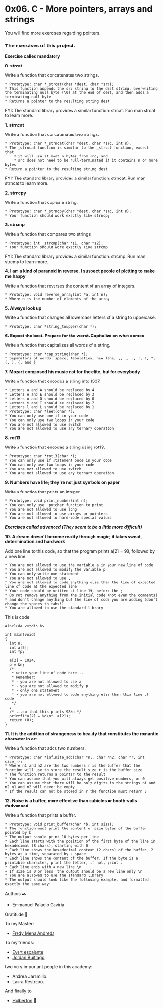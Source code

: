 # 0x06. C - More pointers, arrays and strings

You will find more exercises regarding pointers.

### The exercises of this project.
**Exercise called mandatory**

**0. strcat**

Write a function that concatenates two strings.

    * Prototype: char *_strcat(char *dest, char *src);
    * This function appends the src string to the dest string, overwriting the terminating null byte (\0) at the end of dest, and then adds a terminating null byte
    * Returns a pointer to the resulting string dest

FYI: The standard library provides a similar function: strcat. Run man strcat to learn more.

**1. strncat**

Write a function that concatenates two strings.

    * Prototype: char *_strncat(char *dest, char *src, int n);
    * The _strncat function is similar to the _strcat function, except that
        * it will use at most n bytes from src; and
        * src does not need to be null-terminated if it contains n or more bytes
    * Return a pointer to the resulting string dest

FYI: The standard library provides a similar function: strncat. Run man strncat to learn more.

**2. strncpy**

Write a function that copies a string.

    * Prototype: char *_strncpy(char *dest, char *src, int n);
    * Your function should work exactly like strncpy
   
**3. strcmp**

Write a function that compares two strings.

    * Prototype: int _strcmp(char *s1, char *s2);
    * Your function should work exactly like strcmp

FYI: The standard library provides a similar function: strcmp. Run man strcmp to learn more.

**4. I am a kind of paranoid in reverse. I suspect people of plotting to make me happy**

Write a function that reverses the content of an array of integers.

    * Prototype: void reverse_array(int *a, int n);
    * Where n is the number of elements of the array

**5. Always look up**

Write a function that changes all lowercase letters of a string to uppercase.

    * Prototype: char *string_toupper(char *);

**6. Expect the best. Prepare for the worst. Capitalize on what comes**

Write a function that capitalizes all words of a string.

    * Prototype: char *cap_string(char *);
    * Separators of words: space, tabulation, new line, ,, ;, ., !, ?, ", (, ), {, and }
    
**7. Mozart composed his music not for the elite, but for everybody**

Write a function that encodes a string into 1337.

    * Letters a and A should be replaced by 4
    * Letters e and E should be replaced by 3
    * Letters o and O should be replaced by 0
    * Letters t and T should be replaced by 7
    * Letters l and L should be replaced by 1
    * Prototype: char *leet(char *);
    * You can only use one if in your code
    * You can only use two loops in your code
    * You are not allowed to use switch
    * You are not allowed to use any ternary operation

**8. rot13**

Write a function that encodes a string using rot13.

    * Prototype: char *rot13(char *);
    * You can only use if statement once in your code
    * You can only use two loops in your code
    * You are not allowed to use switch
    * You are not allowed to use any ternary operation

**9. Numbers have life; they're not just symbols on paper**

Write a function that prints an integer.

    * Prototype: void print_number(int n);
    * You can only use _putchar function to print
    * You are not allowed to use long
    * You are not allowed to use arrays or pointers
    * You are not allowed to hard-code special values

***Exercises called advanced (They seem to be a little more difficult)***

**10. A dream doesn't become reality through magic; it takes sweat, determination and hard work**

Add one line to this code, so that the program prints a[2] = 98, followed by a new line.

    * You are not allowed to use the variable a in your new line of code
    * You are not allowed to modify the variable p
    * You can only write one statement
    * You are not allowed to use ,
    * You are not allowed to code anything else than the line of expected line of code at the expected line
    * Your code should be written at line 19, before the ;
    * Do not remove anything from the initial code (not even the comments)
    * and don’t change anything but the line of code you are adding (don’t change the spaces to tabs!)
    * You are allowed to use the standard library
    
This is code

```
#include <stdio.h>

int main(void)
{
  int n;
  int a[5];
  int *p;

  a[2] = 1024;
  p = &n;
  /*
   * write your line of code here...
   * Remember:
   * - you are not allowed to use a
   * - you are not allowed to modify p
   * - only one statement
   * - you are not allowed to code anything else than this line of code
   */
  ;
  /* ...so that this prints 98\n */
  printf("a[2] = %d\n", a[2]);
  return (0);
}
```

**11. It is the addition of strangeness to beauty that constitutes the romantic character in art**

Write a function that adds two numbers.

    * Prototype: char *infinite_add(char *n1, char *n2, char *r, int size_r);
    * Where n1 and n2 are the two numbers r is the buffer that the function will use to store the result size_r is the buffer size
    * The function returns a pointer to the result
    * You can assume that you will always get positive numbers, or 0
    * You can assume that there will be only digits in the strings n1 and n2 n1 and n2 will never be empty
    * If the result can not be stored in r the function must return 0
    
**12. Noise is a buffer, more effective than cubicles or booth walls #advanced**

Write a function that prints a buffer.

    * Prototype: void print_buffer(char *b, int size);
    * The function must print the content of size bytes of the buffer pointed by b
    * The output should print 10 bytes per line
    * Each line starts with the position of the first byte of the line in hexadecimal (8 chars), starting with 0
    * Each line shows the hexadecimal content (2 chars) of the buffer, 2 bytes at a time, separated by a space
    * Each line shows the content of the buffer. If the byte is a printable character, print the letter, if not, print .
    * Each line ends with a new line \n
    + If size is 0 or less, the output should be a new line only \n
    * You are allowed to use the standard library
    * The output should look like the following example, and formatted exactly the same way:
 
Authors ✒️

* Emmanuel Palacio Gaviria. 

Gratitude 🎁

To my Master:
* [Fredy Mena Andreda](https://github.com/xfry)

To my friends:
* [Evert escalante](https://github.com/Evertcolombia)
* [Jordan Buitrago](https://github.com/jordanbsandoval)

two very important people in this academy:
* Andrea Jaramillo.
* Laura Restrepo.

And finally to
* [Holberton](https://www.holbertonschool.com/co)  :yellow_heart:
